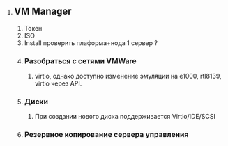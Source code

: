 1. ## VM Manager
	1. Токен
	2. ISO
	3. Install проверить плаформа+нода 1 сервер ?
	4. ### Разобраться с сетями VMWare
		1.  virtio, однако доступно изменение эмуляции на e1000, rtl8139, virtio через API.
	5. ### Диски
		1.  При создании нового диска поддерживается Virtio/IDE/SCSI
	6. ### Резервное копирование сервера управления
